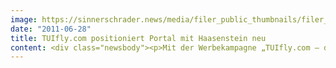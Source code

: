 ```yaml
---
image: https://sinnerschrader.news/media/filer_public_thumbnails/filer_public/df/9d/df9d02ff-06f4-4db0-9221-5d5fb3838e3b/varfoldersdjk8pxf42x64d8fxslz8jcc8fc0000gnttmpabprmh__480x288_q85_crop_subsampling-2_upscale.jpg
date: "2011-06-28"
title: TUIfly.com positioniert Portal mit Haasenstein neu
content: <div class="newsbody"><p>Mit der Werbekampagne „TUIfly.com – das superschnelle Flug-Reise-Portal“ repositioniert Haasenstein Tuifly.com von der Airline zur Multi-Airline-Plattform. Hier können Kunden die günstigsten Flüge von aktuell 18 Airlines schnell auswählen und in einer Buchung miteinander kombinieren.</p><p>Die Kreativagentur Haasenstein, die im Februar den Etat für die gesamte Marketingkommunikation von TUIfly.com übernommen hat, koordiniert die Kampagne ganzheitlich. Zum Arbeitspaket gehören die strategische Markenführung sowie die Konzeption und Umsetzung der kanalübergreifenden Kampagnen mit Schwerpunkt auf der interaktiven Kommunikation.</p><p>Zu sehen sind die Motive natürlich im Netz, auf Plakaten, Citylights und auf Sonderflächen an mehreren deutschen Flughäfen, u.a. in Hamburg. Die Anfang des Jahres gegründete Agentur Haasenstein gehört zu SinnerSchrader, die auch die Web-Plattform TUIfly.com technisch betreut und strategisch weiterentwickelt. Produkt und Vermarktung, E-Commerce-Auftritt und Kommunikation kommen somit aus einer Hand. Diese Verzahnung garantiert TUIfly.com einen integrierten, einheitlichen Auftritt.</p><p>„Ich bin sehr froh, dass wir in Zusammenarbeit mit Haasenstein eine Werbekampagne entwickelt haben, die unseren Kunden die Vorteile unseres Flug- und Reiseportals klar aufzeigt. Haasenstein verfolgt den gleichen strategischen Ansatz wie wir, zudem nutzen wir die kurzen Wege zu SinnerSchrader für eine positive und reibungsfreie Vernetzung der Marketingkommunikation mit dem Onlineauftritt,“ so Alejandro Gonzalez-Espinosa, Vice President Product, Sales &amp; Marketing TUIfly.com.</p><p>Dem stimmt Timm Hanebeck, Kreativchef von Haasenstein, zu und ergänzt&#58; „Marken müssen glaubhafte Antworten liefern&#58; ‘Warum ich – und nicht die anderen?’ Diese Antworten und die relevanten Mehrwerte müssen in allen Medien transportiert werden. Was zählt ist relevanter Inhalt, glaubhaft und ganzheitlich kommuniziert. Das haben wir durch die Nähe zu SinnerSchrader und unserem Kunden mit dieser Kampagne erreicht.“</p><p><strong>Über Haasenstein<br/></strong>Die Digitalisierung hat den Markt so stark verändert, dass die Unternehmen eine neue Form von Kommunikation benötigen. Die Kreativagentur Haasenstein ist die Antwort auf diese Herausforderung. Dort gilt&#58; “Digital first, analog next”. Haasenstein (gegründet 2011) ist das jüngste Kind der SinnerSchrader-Gruppe.</p><p><a class="news-backlink" href="/de/"><svg class="svg-ico svg-ico--arrow-left"><use xlink&#58;href="#arrow-down"></use></svg>Zurück zur Presse Übersicht</a></p></div>
---
```

